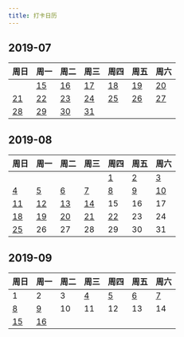 ```yaml
---
title: 打卡日历
---
```


## 2019-07

|周日|周一|周二|周三|周四|周五|周六|
|--|--|--|--|--|--|--|
||[15](http://note.youdao.com/noteshare?id=f90c565223c5d5e3d31f8bceb0de5130&sub=FD37678AE985437CA4849D05DC076DEF) | [16](http://note.youdao.com/noteshare?id=cb8684c9804057f30f76d959e6aecbf8&sub=E80474F5D5D440728D117958F6D567F8) | [17](http://note.youdao.com/noteshare?id=76ec8b127450ea81e496e681b6412245&sub=E16B0F5E386247138FF701430F437A69) | [18](http://note.youdao.com/noteshare?id=9a8916b56e02c4aa663c968f2ef46044&sub=FD97A6FF9A4C4DF28B287D69DB75A5E5) | [19](http://note.youdao.com/noteshare?id=67aae30edf0dbfb231204edc0131b3e8&sub=24CF40CDF2674F98807A7B00B1A9AE40) | [20](http://note.youdao.com/noteshare?id=ea6aa7e526d07c85063aae4f9445d52f&sub=E8FB6DF9953A4534BBEB0E151174691F) |
| [21](http://note.youdao.com/noteshare?id=140a5c580d6bb6826f0f50bd8e701560&sub=F04AA964C13348C2BEB6DA0752467CCB) |[22](http://note.youdao.com/noteshare?id=8f7a1732483878053ca08d7494300104&sub=A03D5AD6B9B048C89A1A97FBB3C990BE)|[23](http://note.youdao.com/noteshare?id=53849d90d97381c1a59742233b4ea55a&sub=668718C9DAB7495E80D49E0F89EA554D)|[24](https://note.youdao.com/ynoteshare1/index.html?id=80807165827634bb2fdf71da441015be&type=note)|[25](http://note.youdao.com/noteshare?id=a0f4f5290d08f69a1c966bd578e6f2bc&sub=6D23993407A04F008A3407832DDF6510)|[26](http://note.youdao.com/noteshare?id=94eedeaa94e7db1d0c9e019522fccf86&sub=F0B35519C281416ABF8A77825BEF03BC)|[27](http://note.youdao.com/noteshare?id=b7b92e92a64c81921d773f4d09147846&sub=DF5CC146FE8B4F4DBC47AFC297A2FCB2)|
| [28](http://note.youdao.com/noteshare?id=59807ba409195a89d8597e833070a5c5&sub=0F2A9D032D9E4B93885B583007EE5496) |[29](http://note.youdao.com/noteshare?id=4a6d6a125bd32c1499a59b6b86097e4f&sub=D60406641BA54CA087C167CDBCE3FD30) |[30](http://note.youdao.com/noteshare?id=ae70449d65718dda7c26365c219ba610&sub=F3FAEAFA3A424DA0AA996C55DFAF46A5)|[31](http://note.youdao.com/noteshare?id=f8f96c9c9e52722e05530ac2ff537854&sub=4B45C500CEEE4D9DBF29CDB3BD63F1E4)|  |  |　|

## 2019-08

|周日|周一|周二|周三|周四|周五|周六|
|--|--|--|--|--|--|--|
|  |  |  |  |[1](http://note.youdao.com/noteshare?id=c80f8a0bcd460557b42e53486a482515&sub=FAC25A9634EA4068BC2C09E2E9B95A29)|[2](http://note.youdao.com/noteshare?id=0ae791ba390a5ff5d40c1ca181b7d8fe&sub=C1D7F51FDF3A4D278E11C70575001D03)|[3](http://note.youdao.com/noteshare?id=a0483f109e785a92f5e419b56fc297a2&sub=42242D40166A4FFABA67430D399AFBB6)|
|[4](http://note.youdao.com/noteshare?id=89abd958f9cd1ac2998f0cd66e865bc0&sub=39CEC61F7E0448D887CCD5CC0ACBC0CB)|[5](http://note.youdao.com/noteshare?id=978b5a97d3c4b4b5f2994d73f17a0c35&sub=7F57F92862DE41DC9314320BF6839EE3)|[6](http://note.youdao.com/noteshare?id=d24a8f3787341943840e79a64219944a&sub=CC4FBACE76694D09B77537EB880C9440)|[7](http://note.youdao.com/noteshare?id=4f113c38d2040e8956b5893afd5cf643&sub=0EF3BC9D1B5C47F6A10579506D199F77)|[8](http://note.youdao.com/noteshare?id=adcf7ca1902b2da446762c09cdf5b89a&sub=9FE80D7A55C74876953383B907B15FF3)|[9](http://note.youdao.com/noteshare?id=d8df14223d449f515e06f30a33e15626&sub=B909537D16D5497CA466253F0105DAA7)|[10](http://note.youdao.com/noteshare?id=1e3baf2f4604bfc5d54b64804e148af7&sub=446708BEB4B243DE95CF6D87F15799B1)|
|[11](http://note.youdao.com/noteshare?id=c5092eb8a4e47b52713348d0d40351c3&sub=A5D34F034F074147AB374B47F7FED2AF)|[12](http://note.youdao.com/noteshare?id=53bc386741ed2442b35c13969bb0f366&sub=173066943AC54D9AB9CD180D1788759E)|[13](http://note.youdao.com/noteshare?id=b9dc123184ca614b2def5a0220c2032d&sub=20904C82B3334BB491B45B0DC54DE62E)|[14](http://note.youdao.com/noteshare?id=9f54f95217b5f2f0d043ace90cbaa8a2&sub=0705DF1325F94775A3360FEF4F220F58)|15|16|17|
|[18](http://note.youdao.com/noteshare?id=b37b7c28f64b8decc063e287524ce925&sub=E807BF06E3F54AE98D3311A972C9801E)|[19](http://note.youdao.com/noteshare?id=b118757b37a9ce89e9e86177dc603376&sub=59FDDAAA05EC4E5E8AC390EC960EDFAD)|[20](http://note.youdao.com/noteshare?id=0a13aad63d9c02dd56ced45cfd20051e&sub=58ACEF71E1AB4FC4B6965FEA00091505)|[21](http://note.youdao.com/noteshare?id=84d561ab1063c107fba6591fe0768cde&sub=E61C9F37EE3840A6883DF0C3630885EB)|[22](http://note.youdao.com/noteshare?id=ccb8864f4448389d0dabb58af5bfdc7c&sub=1289932122244003854290967ADEA3C3)|23|24|
|[25](http://note.youdao.com/noteshare?id=09edb6c87ab631607f864a7862f0b029&sub=4B8BB8C9B4BD42138A9548032FABE802)|26|27|28|29|30|31|

## 2019-09

|周日|周一|周二|周三|周四|周五|周六|
|--|--|--|--|--|--|--|
|1|2|3|[4](http://note.youdao.com/noteshare?id=974e3355170c15fdd9e7cecb38c0d0a4&sub=B891F7EB03B24EBDBC947E2732A0EE04)|[5](http://note.youdao.com/noteshare?id=a18fdd9058b0d1f8d0193addc9dc90c7&sub=1EACB779EF3B479EA722069E5E2463C3)|[6](http://note.youdao.com/noteshare?id=93f3e1a6c35ffd6773fb4df3927add1f&sub=8F072B224A5E46ACAE278FB946904B0E)|[7](http://note.youdao.com/noteshare?id=cd5949547e023407db0b848311e36037&sub=8E5D1CFCD15C450B86FCFFA1AAB4CD33)|
|[8](http://note.youdao.com/noteshare?id=a164f83bb2216092cd280ccc21519c1e&sub=124CA588D03C49B4951848EAD1249C79)|[9](http://note.youdao.com/noteshare?id=cc66aae6f31c82838a1221a30ca21c26&sub=B7F2A3053E7E4EA3A5D9A4054334978F)|10|11|12|13|14|
|[15](http://note.youdao.com/noteshare?id=e8e16324d1aa74be842f8e19c784793a&sub=6B23329A21B346E2BAAFFCEDE004EC31)|[16](http://note.youdao.com/noteshare?id=1218b4947c2b70306538c7bacdd3ced1&sub=BE490BF0CBC74B6EB2A6F74E337321E4)